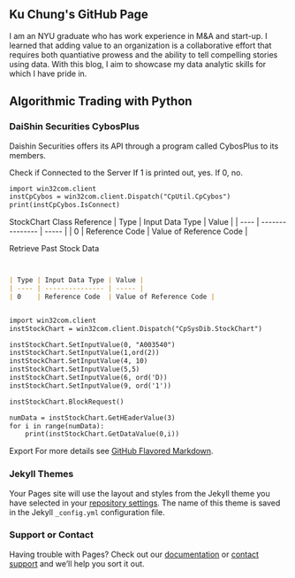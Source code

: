 ## Ku Chung's GitHub Page

I am an NYU graduate who has work experience in M&A and start-up. I learned that adding value to an organization is a collaborative effort that requires both quantiative prowess and the ability to tell compelling stories using data. With this blog, I aim to showcase my data analytic skills for which I have pride in.

## Algorithmic Trading with Python

### DaiShin Securities CybosPlus

Daishin Securities offers its API through a program called CybosPlus to its members.

Check if Connected to the Server
If 1 is printed out, yes. If 0, no. 
```markdown
import win32com.client
instCpCybos = win32com.client.Dispatch("CpUtil.CpCybos")
print(instCpCybos.IsConnect)
```
StockChart Class Reference
| Type | Input Data Type | Value |
| ---- | --------------- | ----- |
| 0    | Reference Code  | Value of Reference Code |

Retrieve Past Stock Data
```markdown


| Type | Input Data Type | Value |
| ---- | --------------- | ----- |
| 0    | Reference Code  | Value of Reference Code |


import win32com.client
instStockChart = win32com.client.Dispatch("CpSysDib.StockChart")

instStockChart.SetInputValue(0, "A003540")
instStockChart.SetInputValue(1,ord(2))
instStockChart.SetInputValue(4, 10)
instStockChart.SetInputValue(5,5)
instStockChart.SetInputValue(6, ord('D))
instStockChart.SetInputValue(9, ord('1'))

instStockChart.BlockRequest()

numData = instStockChart.GetHEaderValue(3)
for i in range(numData):
    print(instStockChart.GetDataValue(0,i))

```
Export 
For more details see [GitHub Flavored Markdown](https://guides.github.com/features/mastering-markdown/).

### Jekyll Themes

Your Pages site will use the layout and styles from the Jekyll theme you have selected in your [repository settings](https://github.com/ku0107/kusangchung/settings). The name of this theme is saved in the Jekyll `_config.yml` configuration file.

### Support or Contact

Having trouble with Pages? Check out our [documentation](https://help.github.com/categories/github-pages-basics/) or [contact support](https://github.com/contact) and we’ll help you sort it out.

